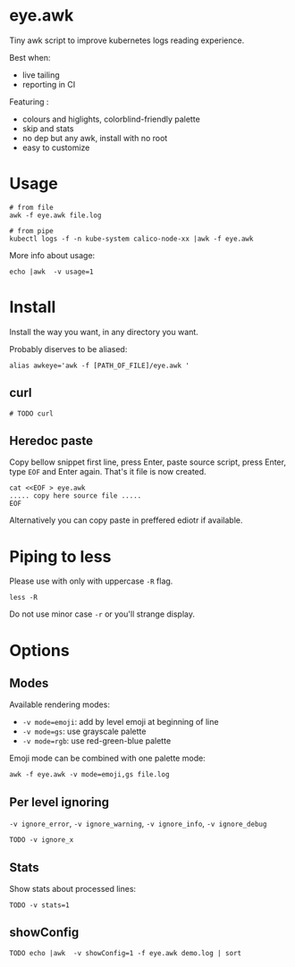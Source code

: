 # eye.awk

Tiny awk script to improve kubernetes logs reading experience.

Best when:
* live tailing
* reporting in CI

Featuring :
* colours and higlights, colorblind-friendly palette
* skip and stats
* no dep but any awk, install with no root
* easy to customize

# Usage

```
# from file
awk -f eye.awk file.log

# from pipe
kubectl logs -f -n kube-system calico-node-xx |awk -f eye.awk
```

More info about usage:
```
echo |awk  -v usage=1
```

# Install

Install the way you want, in any directory you want.

Probably diserves to be aliased:
```
alias awkeye='awk -f [PATH_OF_FILE]/eye.awk '
```


## curl

```
# TODO curl
```

## Heredoc paste

Copy bellow snippet first line, press Enter, paste source script, press Enter, type `EOF` and Enter again. That's it file is now created.

```
cat <<EOF > eye.awk
..... copy here source file .....
EOF

```

Alternatively you can copy paste in preffered ediotr if available.

# Piping to less

Please use with only with uppercase `-R` flag.
```
less -R
```

Do not use minor case `-r` or you'll strange display.

# Options

## Modes

Available rendering modes:
* `-v mode=emoji`: add by level emoji at beginning of line
* `-v mode=gs`: use grayscale palette
* `-v mode=rgb`: use red-green-blue palette


Emoji mode can be combined with one palette mode:
```
awk -f eye.awk -v mode=emoji,gs file.log
```

## Per level ignoring

`-v ignore_error`, `-v ignore_warning`, `-v ignore_info`, `-v ignore_debug`


```
TODO -v ignore_x
```

## Stats

Show stats about processed lines:

```
TODO -v stats=1
```


## showConfig

```
TODO echo |awk  -v showConfig=1 -f eye.awk demo.log | sort
```
